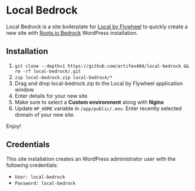 # Local Bedrock
Local Bedrock is a site boilerplate for [Local by Flywheel](https://local.getflywheel.com/) to quickly create a new site with [Roots.io Bedrock](https://roots.io/bedrock/) WordPress installation. 

## Installation

1. `git clone --depth=1 https://github.com/artifex404/local-bedrock && rm -rf local-bedrock/.git`
2. `zip local-bedrock.zip local-bedrock/*`
3. Drag and drop local-bedrock.zip to the Local by Flywheel application window
4. Enter details for your new site
5. Make sure to select a **Custom environment** along with **Nginx**
6. Update `WP_HOME` variable in `/app/public/.env`. Enter recently selected domain of your new site. 

Enjoy!

## Credentials

This site installation creates an WordPress administrator user with the following credentials:

* `User: local-bedrock` 
* `Password: local-bedrock`